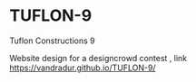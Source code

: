 # TUFLON-9
Tuflon Constructions 9

Website design for a designcrowd contest , link https://vandradur.github.io/TUFLON-9/
